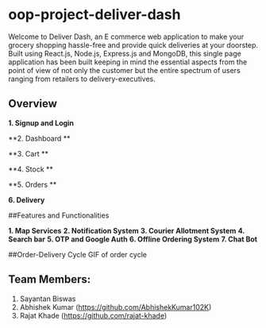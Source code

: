 # oop-project-deliver-dash
Welcome to Deliver Dash, an E commerce web application to make your grocery shopping hassle-free and provide quick deliveries at your doorstep. Built using React.js, 
Node.js, Express.js and MongoDB, this single page application has been built keeping in mind the essential aspects from the point of view of not only the customer but 
the entire spectrum of users ranging from retailers to delivery-executives.

## Overview
**1. Signup and Login**
  

**2. Dashboard **


**3. Cart ** 


**4. Stock **  


**5. Orders ** 


**6. Delivery**






##Features and Functionalities

**1. Map Services**
**2. Notification System**
**3. Courier Allotment System**
**4. Search bar**
**5. OTP and Google Auth**
**6. Offline Ordering System**
**7. Chat Bot**



##Order-Delivery Cycle
  GIF of order cycle



## Team Members:
1. Sayantan Biswas
2. Abhishek Kumar (https://github.com/AbhishekKumar102K)
3. Rajat Khade (https://github.com/rajat-khade)
